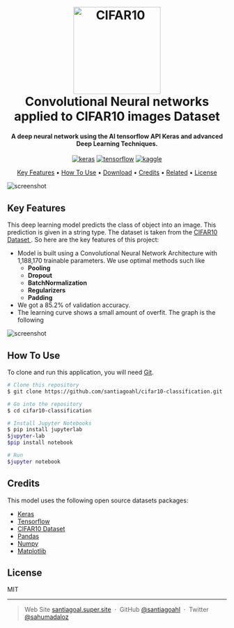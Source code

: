 
<h1 align="center">
  <br>
  <a href="https://www.cs.toronto.edu/~kriz/cifar.html"><img src="https://production-media.paperswithcode.com/datasets/4fdf2b82-2bc3-4f97-ba51-400322b228b1.png" alt="CIFAR10" width="200"></a>
  <br>
  Convolutional Neural networks applied to CIFAR10 images Dataset
  <br>
</h1>

<h4 align="center">A deep neural network using the AI tensorflow API Keras and advanced Deep Learning Techniques</a>.</h4>

<p align="center">
  <a href='https://keras.io/' target="_blank"><img alt='keras' src='https://img.shields.io/badge/Keras-100000?style=for-the-badge&logo=keras&logoColor=FFFFFF&labelColor=D10000&color=D10000'/></a> <a href='https://www.tensorflow.org/?hl=es-419' target="_blank"><img alt='tensorflow' src='https://img.shields.io/badge/Tensorflow-100000?style=for-the-badge&logo=tensorflow&logoColor=EC8D1E&labelColor=908B8B&color=E45A27'/></a> <a href='https://www.kaggle.com/' target="_blank"><img alt='kaggle' src='https://img.shields.io/badge/Kaggle-100000?style=for-the-badge&logo=kaggle&logoColor=37BAE8&labelColor=BEFDFF&color=37BAE8'/></a>
</p>

<p align="center">
  <a href="#key-features">Key Features</a> •
  <a href="#how-to-use">How To Use</a> •
  <a href="#download">Download</a> •
  <a href="#credits">Credits</a> •
  <a href="#related">Related</a> •
  <a href="#license">License</a>
</p>

![screenshot](https://news.mit.edu/sites/default/files/images/202211/MIT-Neural-Networks-01.gif)

## Key Features

This deep learning model predicts the class of object into an image. This prediction is given in a string type. The dataset is taken from the [CIFAR10 Dataset
](https://www.cs.toronto.edu/~kriz/cifar.html). So here are the key features of this project:

* Model is built using a Convolutional Neural Network Architecture with 1,188,170 trainable parameters. We use optimal methods such like
	- **Pooling** 
	- **Dropout** 
	- **BatchNormalization**
	- **Regularizers**
	- **Padding**
* We got a 85.2% of validation accuracy.
* The learning curve shows a small amount of overfit. The graph is the following

![screenshot](https://winter-anchovy-50e.notion.site/image/https%3A%2F%2Fs3-us-west-2.amazonaws.com%2Fsecure.notion-static.com%2Fc20d9638-fcb5-41b5-b628-78e4737427d7%2Fimg.png?table=block&id=ebbfd430-1cc0-44af-b2f8-8b59887cf237&spaceId=12eea25e-0790-4a8f-aa1c-b60f93c02da2&width=740&userId=&cache=v2)

## How To Use

To clone and run this application, you will need [Git](https://git-scm.com).

```bash
# Clone this repository
$ git clone https://github.com/santiagoahl/cifar10-classification.git

# Go into the repository
$ cd cifar10-classification

# Install Jupyter Notebooks
$ pip install jupyterlab
$jupyter-lab
$pip install notebook

# Run
$jupyter notebook
```

## Credits

This model uses the following open source datasets packages:

- [Keras](https://keras.io/)
- [Tensorflow](https://www.tensorflow.org/?hl=es-419)
- [CIFAR10 Dataset](https://www.cs.toronto.edu/~kriz/cifar.html)
- [Pandas](https://pandas.pydata.org/)
- [Numpy](https://numpy.org/)
- [Matplotlib](https://matplotlib.org/)


## License

MIT

---

> Web Site [santiagoal.super.site](https://santiagoal.super.site/) &nbsp;&middot;&nbsp;
> GitHub [@santiagoahl](https://github.com/santiagoahl) &nbsp;&middot;&nbsp;
> Twitter [@sahumadaloz](https://twitter.com/sahumadaloz)
